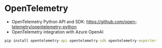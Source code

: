 # OpenTelemetry

- OpenTelemetry Python API and SDK: https://github.com/open-telemetry/opentelemetry-python
- OpenTelemetry integration with Azure OpenAI

```cmd
pip install opentelemetry-api opentelemetry-sdk opentelemetry-exporter-otlp openai
```